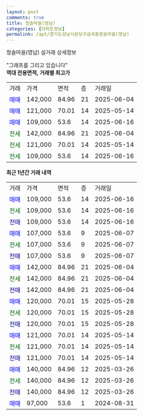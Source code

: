 ```yaml
---
layout: post
comments: true
title: 청솔마을(영남)
categories: [아파트정보]
permalink: /apt/경기도성남시분당구금곡동청솔마을(영남)
---
```


청솔마을(영남) 실거래 상세정보

<script type="text/javascript">
  google.charts.load('current', {'packages':['line', 'corechart']});
  google.charts.setOnLoadCallback(drawChart);

  function drawChart() {
    var data = new google.visualization.DataTable();
    data.addColumn('date', '거래일');
    data.addColumn('number', "매매");
    data.addColumn('number', "전세");
    data.addColumn('number', "전매");

    data.addRows([[new Date(Date.parse("2025-06-16")), 109000, null, null], [new Date(Date.parse("2025-06-16")), null, 109000, null], [new Date(Date.parse("2025-06-16")), null, null, 109000], [new Date(Date.parse("2025-06-07")), 107000, null, null], [new Date(Date.parse("2025-06-07")), null, 107000, null], [new Date(Date.parse("2025-06-07")), null, null, 107000], [new Date(Date.parse("2025-06-04")), 142000, null, null], [new Date(Date.parse("2025-06-04")), null, 142000, null], [new Date(Date.parse("2025-06-04")), null, null, 142000], [new Date(Date.parse("2025-05-28")), 120000, null, null], [new Date(Date.parse("2025-05-28")), null, 120000, null], [new Date(Date.parse("2025-05-28")), null, null, 120000], [new Date(Date.parse("2025-05-14")), 121000, null, null], [new Date(Date.parse("2025-05-14")), null, 121000, null], [new Date(Date.parse("2025-05-14")), null, null, 121000], [new Date(Date.parse("2025-03-26")), 140000, null, null], [new Date(Date.parse("2025-03-26")), null, 140000, null], [new Date(Date.parse("2025-03-26")), null, null, 140000], [new Date(Date.parse("2024-08-31")), 97000, null, null]]);

    var options = {
      hAxis: {
        format: 'yyyy/MM/dd'
      },    
      lineWidth: 0,
      pointsVisible: true,    
      title: '최근 1년간 유형별 실거래가 분포',
      legend: { position: 'bottom' }
    };

    var formatter = new google.visualization.NumberFormat({pattern:'###,###'} );
    formatter.format(data, 1);
    formatter.format(data, 2);
    
    setTimeout(function() {
        var chart = new google.visualization.LineChart(document.getElementById('columnchart_material'));
        chart.draw(data, (options));
        document.getElementById('loading').style.display = 'none';
    }, 200);
  }
</script>


<div id="loading" style="z-index:20; display: block; margin-left: 0px">"그래프를 그리고 있습니다"</div>
<div id="columnchart_material" style="width: 95%; margin-left: 0px; display: block"></div>
<!-- contents start -->
<b>역대 전용면적, 거래별 최고가</b>
<table class="sortable">
    <tr>
      <td>거래</td>
      <td>가격</td>
      <td>면적</td>
      <td>층</td>
      <td>거래일</td>
    </tr>
        <tr>
          <td><a style="color: blue">매매</a></td>
          <td>142,000</td>
          <td>84.96</td>
          <td>21</td>
          <td>2025-06-04</td>
        </tr>            <tr>
          <td><a style="color: blue">매매</a></td>
          <td>121,000</td>
          <td>70.01</td>
          <td>14</td>
          <td>2025-05-14</td>
        </tr>            <tr>
          <td><a style="color: blue">매매</a></td>
          <td>109,000</td>
          <td>53.6</td>
          <td>14</td>
          <td>2025-06-16</td>
        </tr>        
        <tr>
              <td><a style="color: darkgreen">전세</a></td>
              <td>142,000</td>
              <td>84.96</td>
              <td>21</td>
              <td>2025-06-04</td>
            </tr>            <tr>
              <td><a style="color: darkgreen">전세</a></td>
              <td>121,000</td>
              <td>70.01</td>
              <td>14</td>
              <td>2025-05-14</td>
            </tr>            <tr>
              <td><a style="color: darkgreen">전세</a></td>
              <td>109,000</td>
              <td>53.6</td>
              <td>14</td>
              <td>2025-06-16</td>
            </tr>        
    
</table>

<b>최근 1년간 거래 내역</b>

<table class="sortable">
    <tr>
      <td>거래</td>
      <td>가격</td>
      <td>면적</td>
      <td>층</td>
      <td>거래일</td>
    </tr>
    <tr>
      <td><a style="color: blue">매매</a></td>
      <td>109,000</td>
      <td>53.6</td>
      <td>14</td>
      <td>2025-06-16</td>
    </tr>          <tr>
      <td><a style="color: darkgreen">전세</a></td>
      <td>109,000</td>
      <td>53.6</td>
      <td>14</td>
      <td>2025-06-16</td>
    </tr>          <tr>
      <td><a style="color: darkblue">전매</a></td>
      <td>109,000</td>
      <td>53.6</td>
      <td>14</td>
      <td>2025-06-16</td>
    </tr>          <tr>
      <td><a style="color: blue">매매</a></td>
      <td>107,000</td>
      <td>53.6</td>
      <td>9</td>
      <td>2025-06-07</td>
    </tr>          <tr>
      <td><a style="color: darkgreen">전세</a></td>
      <td>107,000</td>
      <td>53.6</td>
      <td>9</td>
      <td>2025-06-07</td>
    </tr>          <tr>
      <td><a style="color: darkblue">전매</a></td>
      <td>107,000</td>
      <td>53.6</td>
      <td>9</td>
      <td>2025-06-07</td>
    </tr>          <tr>
      <td><a style="color: blue">매매</a></td>
      <td>142,000</td>
      <td>84.96</td>
      <td>21</td>
      <td>2025-06-04</td>
    </tr>          <tr>
      <td><a style="color: darkgreen">전세</a></td>
      <td>142,000</td>
      <td>84.96</td>
      <td>21</td>
      <td>2025-06-04</td>
    </tr>          <tr>
      <td><a style="color: darkblue">전매</a></td>
      <td>142,000</td>
      <td>84.96</td>
      <td>21</td>
      <td>2025-06-04</td>
    </tr>          <tr>
      <td><a style="color: blue">매매</a></td>
      <td>120,000</td>
      <td>70.01</td>
      <td>15</td>
      <td>2025-05-28</td>
    </tr>          <tr>
      <td><a style="color: darkgreen">전세</a></td>
      <td>120,000</td>
      <td>70.01</td>
      <td>15</td>
      <td>2025-05-28</td>
    </tr>          <tr>
      <td><a style="color: darkblue">전매</a></td>
      <td>120,000</td>
      <td>70.01</td>
      <td>15</td>
      <td>2025-05-28</td>
    </tr>          <tr>
      <td><a style="color: blue">매매</a></td>
      <td>121,000</td>
      <td>70.01</td>
      <td>14</td>
      <td>2025-05-14</td>
    </tr>          <tr>
      <td><a style="color: darkgreen">전세</a></td>
      <td>121,000</td>
      <td>70.01</td>
      <td>14</td>
      <td>2025-05-14</td>
    </tr>          <tr>
      <td><a style="color: darkblue">전매</a></td>
      <td>121,000</td>
      <td>70.01</td>
      <td>14</td>
      <td>2025-05-14</td>
    </tr>          <tr>
      <td><a style="color: blue">매매</a></td>
      <td>140,000</td>
      <td>84.96</td>
      <td>12</td>
      <td>2025-03-26</td>
    </tr>          <tr>
      <td><a style="color: darkgreen">전세</a></td>
      <td>140,000</td>
      <td>84.96</td>
      <td>12</td>
      <td>2025-03-26</td>
    </tr>          <tr>
      <td><a style="color: darkblue">전매</a></td>
      <td>140,000</td>
      <td>84.96</td>
      <td>12</td>
      <td>2025-03-26</td>
    </tr>          <tr>
      <td><a style="color: blue">매매</a></td>
      <td>97,000</td>
      <td>53.6</td>
      <td>1</td>
      <td>2024-08-31</td>
    </tr>      </table>
<!-- contents end -->    

